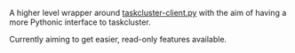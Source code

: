 
A higher level wrapper around [taskcluster-client.py](https://github.com/taskcluster/taskcluster-client.py) with the aim of having a more Pythonic interface to taskcluster.

Currently aiming to get easier, read-only features available.
